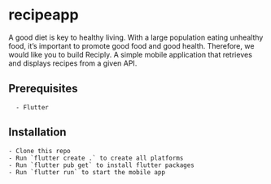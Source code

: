 # recipeapp

A good diet is key to healthy living. With a large population eating unhealthy food, it’s important to promote good food and good health. Therefore, we would like you to build Reciply. A simple mobile application that retrieves and displays recipes from a given API.

## Prerequisites

```
  - Flutter
```

## Installation

```
- Clone this repo
- Run `flutter create .` to create all platforms
- Run `flutter pub get` to install flutter packages
- Run `flutter run` to start the mobile app
```
